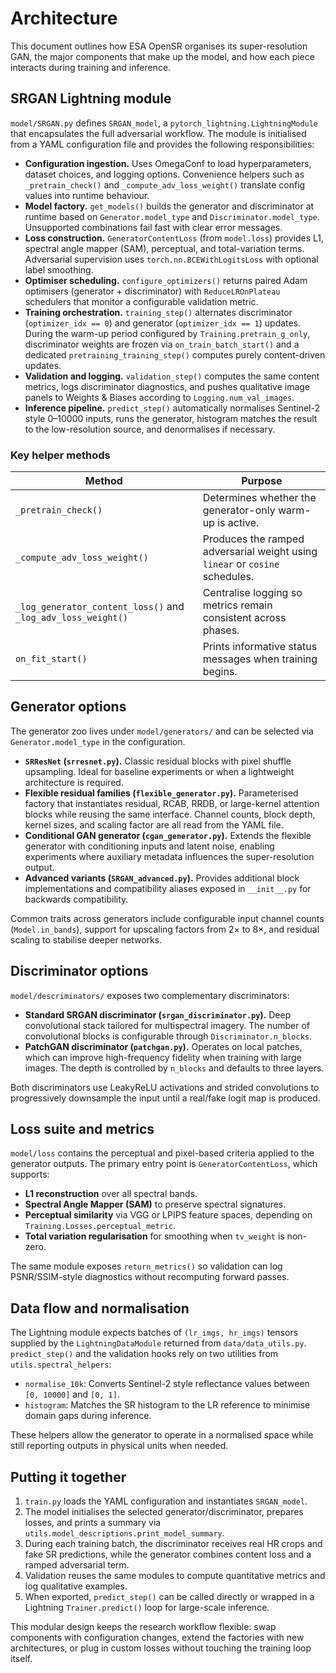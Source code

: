 # Architecture

This document outlines how ESA OpenSR organises its super-resolution GAN, the major components that make up the model, and how
each piece interacts during training and inference.

## SRGAN Lightning module

`model/SRGAN.py` defines `SRGAN_model`, a `pytorch_lightning.LightningModule` that encapsulates the full adversarial workflow.
The module is initialised from a YAML configuration file and provides the following responsibilities:

* **Configuration ingestion.** Uses OmegaConf to load hyperparameters, dataset choices, and logging options. Convenience helpers
  such as `_pretrain_check()` and `_compute_adv_loss_weight()` translate config values into runtime behaviour.
* **Model factory.** `get_models()` builds the generator and discriminator at runtime based on `Generator.model_type` and
  `Discriminator.model_type`. Unsupported combinations fail fast with clear error messages.
* **Loss construction.** `GeneratorContentLoss` (from `model.loss`) provides L1, spectral angle mapper (SAM), perceptual, and
  total-variation terms. Adversarial supervision uses `torch.nn.BCEWithLogitsLoss` with optional label smoothing.
* **Optimiser scheduling.** `configure_optimizers()` returns paired Adam optimisers (generator + discriminator) with
  `ReduceLROnPlateau` schedulers that monitor a configurable validation metric.
* **Training orchestration.** `training_step()` alternates discriminator (`optimizer_idx == 0`) and generator (`optimizer_idx ==
  1`) updates. During the warm-up period configured by `Training.pretrain_g_only`, discriminator weights are frozen via
  `on_train_batch_start()` and a dedicated `pretraining_training_step()` computes purely content-driven updates.
* **Validation and logging.** `validation_step()` computes the same content metrics, logs discriminator diagnostics, and pushes
  qualitative image panels to Weights & Biases according to `Logging.num_val_images`.
* **Inference pipeline.** `predict_step()` automatically normalises Sentinel-2 style 0–10000 inputs, runs the generator,
  histogram matches the result to the low-resolution source, and denormalises if necessary.

### Key helper methods

| Method | Purpose |
| --- | --- |
| `_pretrain_check()` | Determines whether the generator-only warm-up is active. |
| `_compute_adv_loss_weight()` | Produces the ramped adversarial weight using `linear` or `cosine` schedules. |
| `_log_generator_content_loss()` and `_log_adv_loss_weight()` | Centralise logging so metrics remain consistent across phases. |
| `on_fit_start()` | Prints informative status messages when training begins. |

## Generator options

The generator zoo lives under `model/generators/` and can be selected via `Generator.model_type` in the configuration.

* **`SRResNet` (`srresnet.py`).** Classic residual blocks with pixel shuffle upsampling. Ideal for baseline experiments or when a
  lightweight architecture is required.
* **Flexible residual families (`flexible_generator.py`).** Parameterised factory that instantiates residual, RCAB, RRDB, or
  large-kernel attention blocks while reusing the same interface. Channel counts, block depth, kernel sizes, and scaling factor
  are all read from the YAML file.
* **Conditional GAN generator (`cgan_generator.py`).** Extends the flexible generator with conditioning inputs and latent noise,
  enabling experiments where auxiliary metadata influences the super-resolution output.
* **Advanced variants (`SRGAN_advanced.py`).** Provides additional block implementations and compatibility aliases exposed in
  `__init__.py` for backwards compatibility.

Common traits across generators include configurable input channel counts (`Model.in_bands`), support for upscaling factors from
2× to 8×, and residual scaling to stabilise deeper networks.

## Discriminator options

`model/descriminators/` exposes two complementary discriminators:

* **Standard SRGAN discriminator (`srgan_discriminator.py`).** Deep convolutional stack tailored for multispectral imagery. The
  number of convolutional blocks is configurable through `Discriminator.n_blocks`.
* **PatchGAN discriminator (`patchgan.py`).** Operates on local patches, which can improve high-frequency fidelity when training
  with large images. The depth is controlled by `n_blocks` and defaults to three layers.

Both discriminators use LeakyReLU activations and strided convolutions to progressively downsample the input until a real/fake
logit map is produced.

## Loss suite and metrics

`model/loss` contains the perceptual and pixel-based criteria applied to the generator outputs. The primary entry point is
`GeneratorContentLoss`, which supports:

* **L1 reconstruction** over all spectral bands.
* **Spectral Angle Mapper (SAM)** to preserve spectral signatures.
* **Perceptual similarity** via VGG or LPIPS feature spaces, depending on `Training.Losses.perceptual_metric`.
* **Total variation regularisation** for smoothing when `tv_weight` is non-zero.

The same module exposes `return_metrics()` so validation can log PSNR/SSIM-style diagnostics without recomputing forward passes.

## Data flow and normalisation

The Lightning module expects batches of `(lr_imgs, hr_imgs)` tensors supplied by the `LightningDataModule` returned from
`data/data_utils.py`. `predict_step()` and the validation hooks rely on two utilities from `utils.spectral_helpers`:

* `normalise_10k`: Converts Sentinel-2 style reflectance values between `[0, 10000]` and `[0, 1]`.
* `histogram`: Matches the SR histogram to the LR reference to minimise domain gaps during inference.

These helpers allow the generator to operate in a normalised space while still reporting outputs in physical units when needed.

## Putting it together

1. `train.py` loads the YAML configuration and instantiates `SRGAN_model`.
2. The model initialises the selected generator/discriminator, prepares losses, and prints a summary via
   `utils.model_descriptions.print_model_summary`.
3. During each training batch, the discriminator receives real HR crops and fake SR predictions, while the generator combines
   content loss and a ramped adversarial term.
4. Validation reuses the same modules to compute quantitative metrics and log qualitative examples.
5. When exported, `predict_step()` can be called directly or wrapped in a Lightning `Trainer.predict()` loop for large-scale
   inference.

This modular design keeps the research workflow flexible: swap components with configuration changes, extend the factories with
new architectures, or plug in custom losses without touching the training loop itself.
